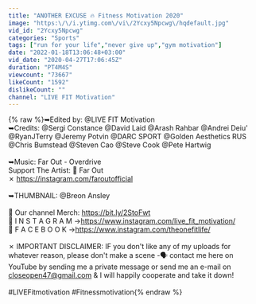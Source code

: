 ```yaml
---
title: "ANOTHER EXCUSE 🔥 Fitness Motivation 2020"
image: "https:\/\/i.ytimg.com\/vi\/2Ycxy5Npcwg\/hqdefault.jpg"
vid_id: "2Ycxy5Npcwg"
categories: "Sports"
tags: ["run for your life","never give up","gym motivation"]
date: "2022-01-18T13:06:48+03:00"
vid_date: "2020-04-27T17:06:45Z"
duration: "PT4M4S"
viewcount: "73667"
likeCount: "1592"
dislikeCount: ""
channel: "LIVE FIT Motivation"
---
```

{% raw %}➥Edited by:    @LIVE FIT Motivation <br />➥Credits: @Sergi Constance  @David Laid  @Arash Rahbar @Andrei Deiu'  @RyanJTerry @Jeremy Potvin @DARC SPORT  @Golden Aesthetics RUS  @Chris Bumstead @Steven Cao @Steve Cook @Pete Hartwig  <br /><br />➥Music: Far Out - Overdrive<br />Support The Artist: 🎵 Far Out<br />✗ <a rel="nofollow" target="blank" href="https://instagram.com/faroutofficial">https://instagram.com/faroutofficial</a><br /><br />➥THUMBNAIL:  @Breon Ansley <br /><br />📣  Our channel Merch: <a rel="nofollow" target="blank" href="https://bit.ly/2StoFwt">https://bit.ly/2StoFwt</a><br />📣 I N S T A G R A M →<a rel="nofollow" target="blank" href="https://www.instagram.com/live_fit_motivation/">https://www.instagram.com/live_fit_motivation/</a><br />📣 F A C E B O O K →<a rel="nofollow" target="blank" href="https://www.instagram.com/theonefitlife/">https://www.instagram.com/theonefitlife/</a><br /><br />✗ IMPORTANT DISCLAIMER: IF you don't like any of my uploads for whatever reason, please don't make a scene -🗣️ contact me here on YouTube by sending me a private message or send me an e-mail on closeopen47@gmail.com &amp; I will happily cooperate and take it down!<br /><br />#LIVEFitmotivation #Fitnessmotivation{% endraw %}
